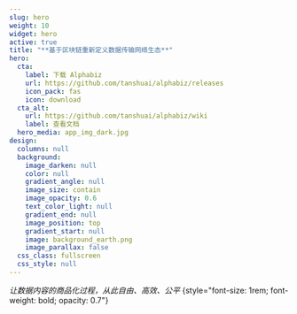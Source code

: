 ```yaml
---
slug: hero
weight: 10
widget: hero
active: true
title: "**基于区块链重新定义数据传输网络生态**"
hero:
  cta:
    label: 下载 Alphabiz
    url: https://github.com/tanshuai/alphabiz/releases
    icon_pack: fas
    icon: download
  cta_alt:
    url: https://github.com/tanshuai/alphabiz/wiki
    label: 查看文档
  hero_media: app_img_dark.jpg
design:
  columns: null
  background:
    image_darken: null
    color: null
    gradient_angle: null
    image_size: contain
    image_opacity: 0.6
    text_color_light: null
    gradient_end: null
    image_position: top
    gradient_start: null
    image: background_earth.png
    image_parallax: false
  css_class: fullscreen
  css_style: null
---
```

_让数据内容的商品化过程，从此自由、高效、公平_
{style="font-size: 1rem; font-weight: bold; opacity: 0.7"}
